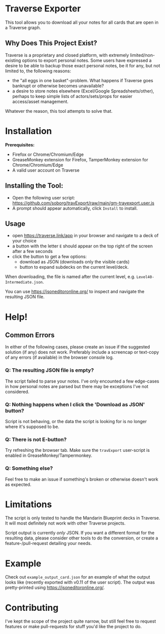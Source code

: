 # Traverse Exporter
This tool allows you to download all your notes for all cards that are open in a Traverse graph.


## Why Does This Project Exist?
Traverse is a proprietary and closed platform, with extremely limited/non-existing options to export personal notes.
Some users have expressed a desire to be able to backup those exact personal notes, be it for any, but not limited to, the following reasons:

- the "all eggs in one basket"-problem. What happens if Traverse goes bankrupt or otherwise becomes unavailable?
- a desire to store notes elsewhere (Excel/Google Spreadsheets/other), perhaps to keep simple lists of actors/sets/props for easier access/asset management.

Whatever the reason, this tool attempts to solve that.



# Installation

**Prerequisites:**
- Firefox or Chrome/Chromium/Edge
- GreaseMonkey extension for Firefox, TamperMonkey extension for Chrome/Chromium/Edge
- A valid user account on Traverse

## Installing the Tool:
- Open the following user script: https://github.com/soborg/travExport/raw/main/gm-travexport.user.js
- A prompt should appear automatically, click `Install` to install.


## Usage
- open https://traverse.link/app in your browser and navigate to a deck of your choice
- a button with the letter `E` should appear on the top right of the screen after a few seconds
- click the button to get a few options:
  - download as JSON (downloads only the visible cards)
  - button to expand subdecks on the current level/deck.

When downloading, the file is named after the current level, e.g. `Level40-Intermediate.json`.

You can use https://jsoneditoronline.org/ to inspect and navigate the resulting JSON file.


# Help!

## Common Errors
In either of the following cases, please create an issue if the suggested solution (if any) does not work. Preferably include a screencap or text-copy of any errors (if available) in the browser console log.

### Q: The resulting JSON file is empty?
The script failed to parse your notes.
I've only encounted a few edge-cases in how personal notes are parsed but there may be exceptions I've not considered.

### Q: Nothing happens when I click the 'Download as JSON' button?
Script is not behaving, or the data the script is looking for is no longer where it's supposed to be.

### Q: There is not E-button?
Try refreshing the browser tab. Make sure the `travExport` user-script is enabled in GreaseMonkey/Tampermonkey.

### Q: Something else?
Feel free to make an issue if something's broken or otherwise doesn't work as expected.


# Limitations
The script is only tested to handle the Mandarin Blueprint decks in Traverse. It will most definitely not work with other Traverse projects.

Script output is currently *only* JSON. If you want a different format for the resulting data, please consider other tools to do the conversion, or create a feature-/pull-request detailing your needs.


# Example
Check out `example_output_card.json` for an example of what the output looks like (recently exported with v0.11 of the user script).
The output was pretty-printed using https://jsoneditoronline.org/.


# Contributing
I've kept the scope of the project quite narrow, but still feel free to request features or make pull-requests for stuff you'd like the project to do.

